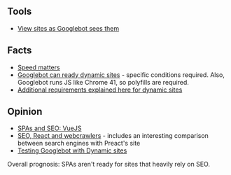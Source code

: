 ## Tools
- [View sites as Googlebot sees them](https://support.google.com/webmasters/answer/6066468)

## Facts
- [Speed matters](https://webmasters.googleblog.com/2010/04/using-site-speed-in-web-search-ranking.html)
- [Googlebot can ready dynamic sites](https://webmasters.googleblog.com/2015/10/deprecating-our-ajax-crawling-scheme.html) - specific conditions required. Also, Googlebot runs JS like Chrome 41, so polyfills are required.
- [Additional requirements explained here for dynamic sites](https://stackoverflow.com/questions/27849927/google-indexing-of-my-angularjs-application)

## Opinion
- [SPAs and SEO: VueJS](https://vuejsdevelopers.com/2018/04/09/single-page-app-seo/)
- [SEO, React and webcrawlers](https://medium.freecodecamp.org/seo-vs-react-is-it-neccessary-to-render-react-pages-in-the-backend-74ce5015c0c9) - includes an interesting comparison between search engines with Preact's site
- [Testing Googlebot with Dynamic sites](https://searchengineland.com/tested-googlebot-crawls-javascript-heres-learned-220157)

Overall prognosis: SPAs aren't ready for sites that heavily rely on SEO.
